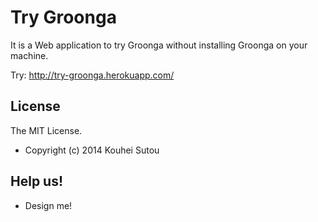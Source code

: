 # Try Groonga

It is a Web application to try Groonga without installing Groonga on
your machine.

Try: http://try-groonga.herokuapp.com/

## License

The MIT License.

  * Copyright (c) 2014 Kouhei Sutou

## Help us!

  * Design me!
